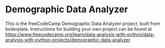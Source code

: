 # Demographic Data Analyzer

This is the freeCodeCamp Demographic Data Analyzer project, built from boilerplate. Instructions for building your own project can be found at https://www.freecodecamp.org/learn/data-analysis-with-python/data-analysis-with-python-projects/demographic-data-analyzer
